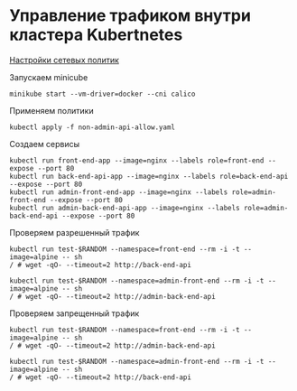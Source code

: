 # Управление трафиком внутри кластера Kubertnetes

[Настройки сетевых политик](non-admin-api-allow.yaml)
 
Запускаем minicube
``` shell
minikube start --vm-driver=docker --cni calico
```

Применяем политики
``` shell
kubectl apply -f non-admin-api-allow.yaml
```

Создаем сервисы
``` shell
kubectl run front-end-app --image=nginx --labels role=front-end --expose --port 80
kubectl run back-end-api-app --image=nginx --labels role=back-end-api --expose --port 80
kubectl run admin-front-end-app --image=nginx --labels role=admin-front-end --expose --port 80
kubectl run admin-back-end-api-app --image=nginx --labels role=admin-back-end-api --expose --port 80
```

Проверяем разрешенный трафик
``` shell
kubectl run test-$RANDOM --namespace=front-end --rm -i -t --image=alpine -- sh
/ # wget -qO- --timeout=2 http://back-end-api

kubectl run test-$RANDOM --namespace=admin-front-end --rm -i -t --image=alpine -- sh
/ # wget -qO- --timeout=2 http://admin-back-end-api
```

Проверяем запрещенный трафик
``` shell
kubectl run test-$RANDOM --namespace=front-end --rm -i -t --image=alpine -- sh
/ # wget -qO- --timeout=2 http://admin-back-end-api

kubectl run test-$RANDOM --namespace=admin-front-end --rm -i -t --image=alpine -- sh
/ # wget -qO- --timeout=2 http://back-end-api
```
